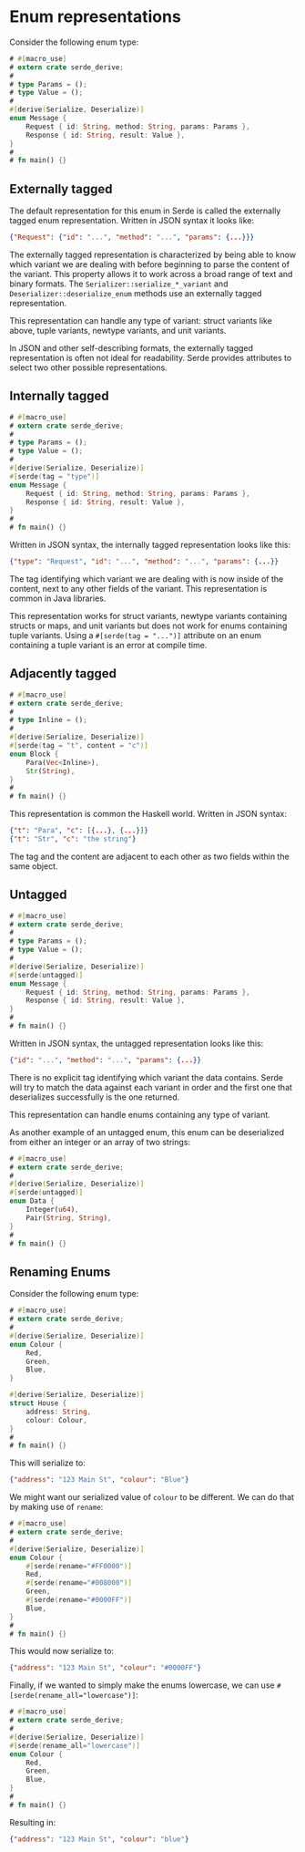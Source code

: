 # Enum representations

Consider the following enum type:

```rust
# #[macro_use]
# extern crate serde_derive;
#
# type Params = ();
# type Value = ();
#
#[derive(Serialize, Deserialize)]
enum Message {
    Request { id: String, method: String, params: Params },
    Response { id: String, result: Value },
}
#
# fn main() {}
```

## Externally tagged

The default representation for this enum in Serde is called the externally
tagged enum representation. Written in JSON syntax it looks like:

```json
{"Request": {"id": "...", "method": "...", "params": {...}}}
```

The externally tagged representation is characterized by being able to know
which variant we are dealing with before beginning to parse the content of the
variant. This property allows it to work across a broad range of text and binary
formats. The `Serializer::serialize_*_variant` and
`Deserializer::deserialize_enum` methods use an externally tagged
representation.

This representation can handle any type of variant: struct variants like above,
tuple variants, newtype variants, and unit variants.

In JSON and other self-describing formats, the externally tagged representation
is often not ideal for readability. Serde provides attributes to select two
other possible representations.

## Internally tagged

```rust
# #[macro_use]
# extern crate serde_derive;
#
# type Params = ();
# type Value = ();
#
#[derive(Serialize, Deserialize)]
#[serde(tag = "type")]
enum Message {
    Request { id: String, method: String, params: Params },
    Response { id: String, result: Value },
}
#
# fn main() {}
```

Written in JSON syntax, the internally tagged representation looks like this:

```json
{"type": "Request", "id": "...", "method": "...", "params": {...}}
```

The tag identifying which variant we are dealing with is now inside of the
content, next to any other fields of the variant. This representation is common
in Java libraries.

This representation works for struct variants, newtype variants containing
structs or maps, and unit variants but does not work for enums containing tuple
variants. Using a `#[serde(tag = "...")]` attribute on an enum containing a
tuple variant is an error at compile time.

## Adjacently tagged

```rust
# #[macro_use]
# extern crate serde_derive;
#
# type Inline = ();
#
#[derive(Serialize, Deserialize)]
#[serde(tag = "t", content = "c")]
enum Block {
    Para(Vec<Inline>),
    Str(String),
}
#
# fn main() {}
```

This representation is common the Haskell world. Written in JSON syntax:

```json
{"t": "Para", "c": [{...}, {...}]}
{"t": "Str", "c": "the string"}
```

The tag and the content are adjacent to each other as two fields within the same
object.

## Untagged

```rust
# #[macro_use]
# extern crate serde_derive;
#
# type Params = ();
# type Value = ();
#
#[derive(Serialize, Deserialize)]
#[serde(untagged)]
enum Message {
    Request { id: String, method: String, params: Params },
    Response { id: String, result: Value },
}
#
# fn main() {}
```

Written in JSON syntax, the untagged representation looks like this:

```json
{"id": "...", "method": "...", "params": {...}}
```

There is no explicit tag identifying which variant the data contains. Serde will
try to match the data against each variant in order and the first one that
deserializes successfully is the one returned.

This representation can handle enums containing any type of variant.

As another example of an untagged enum, this enum can be deserialized from
either an integer or an array of two strings:

```rust
# #[macro_use]
# extern crate serde_derive;
#
#[derive(Serialize, Deserialize)]
#[serde(untagged)]
enum Data {
    Integer(u64),
    Pair(String, String),
}
#
# fn main() {}
```

## Renaming Enums

Consider the following enum type:

```rust
# #[macro_use]
# extern crate serde_derive;
#
#[derive(Serialize, Deserialize)]
enum Colour {
    Red,
    Green,
    Blue,
}

#[derive(Serialize, Deserialize)]
struct House {
    address: String,
    colour: Colour,
}
#
# fn main() {}
```

This will serialize to:

```json
{"address": "123 Main St", "colour": "Blue"}
```

We might want our serialized value of `colour` to be different. We can do that by making use of `rename`:

```rust
# #[macro_use]
# extern crate serde_derive;
#
#[derive(Serialize, Deserialize)]
enum Colour {
    #[serde(rename="#FF0000")]
    Red,
    #[serde(rename="#008000")]
    Green,
    #[serde(rename="#0000FF")]
    Blue,
}
#
# fn main() {}
```

This would now serialize to:

```json
{"address": "123 Main St", "colour": "#0000FF"}
```

Finally, if we wanted to simply make the enums lowercase, we can use `#[serde(rename_all="lowercase")]`:

```rust
# #[macro_use]
# extern crate serde_derive;
#
#[derive(Serialize, Deserialize)]
#[serde(rename_all="lowercase")]
enum Colour {
    Red,
    Green,
    Blue,
}
#
# fn main() {}
```

Resulting in:

```json
{"address": "123 Main St", "colour": "blue"}
```
